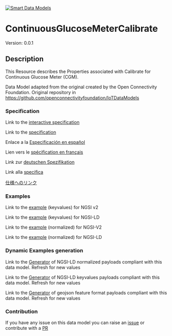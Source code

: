 [![Smart Data Models](https://smartdatamodels.org/wp-content/uploads/2022/01/SmartDataModels_logo.png "Logo")](https://smartdatamodels.org)
# ContinuousGlucoseMeterCalibrate
Version: 0.0.1

## Description 

This Resource describes the Properties associated with Calibrate for Continuous Glucose Meter (CGM).

Data Model adapted from the original created by the Open Connectivity Foundation. Original repository in https://github.com/openconnectivityfoundation/IoTDataModels
### Specification

Link to the [interactive specification](https://swagger.lab.fiware.org/?url=https://smart-data-models.github.io/dataModel.OCF/ContinuousGlucoseMeterCalibrate/swagger.yaml)

Link to the [specification](https://github.com/smart-data-models/dataModel.OCF/blob/master/ContinuousGlucoseMeterCalibrate/doc/spec.md)

Enlace a la [Especificación en español](https://github.com/smart-data-models/dataModel.OCF/blob/master/ContinuousGlucoseMeterCalibrate/doc/spec_ES.md)

Lien vers le [spécification en français](https://github.com/smart-data-models/dataModel.OCF/blob/master/ContinuousGlucoseMeterCalibrate/doc/spec_FR.md)

Link zur [deutschen Spezifikation](https://github.com/smart-data-models/dataModel.OCF/blob/master/ContinuousGlucoseMeterCalibrate/doc/spec_DE.md)

Link alla [specifica](https://github.com/smart-data-models/dataModel.OCF/blob/master/ContinuousGlucoseMeterCalibrate/doc/spec_IT.md)

[仕様へのリンク](https://github.com/smart-data-models/dataModel.OCF/blob/master/ContinuousGlucoseMeterCalibrate/doc/spec_JA.md)
### Examples

Link to the [example](https://smart-data-models.github.io/dataModel.OCF/ContinuousGlucoseMeterCalibrate/examples/example.json) (keyvalues) for NGSI v2

Link to the [example](https://smart-data-models.github.io/dataModel.OCF/ContinuousGlucoseMeterCalibrate/examples/example.jsonld) (keyvalues) for NGSI-LD

Link to the [example](https://smart-data-models.github.io/dataModel.OCF/ContinuousGlucoseMeterCalibrate/examples/example-normalized.json) (normalized) for NGSI-V2

Link to the [example](https://smart-data-models.github.io/dataModel.OCF/ContinuousGlucoseMeterCalibrate/examples/example-normalized.jsonld) (normalized) for NGSI-LD
### Dynamic Examples generation

Link to the [Generator](https://smartdatamodels.org/extra/ngsi-ld_generator.php?schemaUrl=https://raw.githubusercontent.com/smart-data-models/dataModel.OCF/master/ContinuousGlucoseMeterCalibrate/schema.json&email=info@smartdatamodels.org) of NGSI-LD normalized payloads compliant with this data model. Refresh for new values

Link to the [Generator](https://smartdatamodels.org/extra/ngsi-ld_generator_keyvalues.php?schemaUrl=https://raw.githubusercontent.com/smart-data-models/dataModel.OCF/master/ContinuousGlucoseMeterCalibrate/schema.json&email=info@smartdatamodels.org) of NGSI-LD keyvalues payloads compliant with this data model. Refresh for new values

Link to the [Generator](https://smartdatamodels.org/extra/geojson_features_generator.php?schemaUrl=https://raw.githubusercontent.com/smart-data-models/dataModel.OCF/master/ContinuousGlucoseMeterCalibrate/schema.json&email=info@smartdatamodels.org) of geojson feature format payloads compliant with this data model. Refresh for new values
### Contribution

 If you have any issue on this data model you can raise an [issue](https://github.com/smart-data-models/dataModel.OCF/issues)  or contribute with a [PR](https://github.com/smart-data-models/dataModel.OCF/pulls)